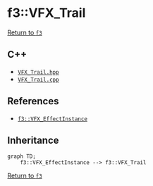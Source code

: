 # f3::VFX_Trail

[Return to `f3`](/docs/f3.md)

## C++

- [`VFX_Trail.hpp`](/c++/include/VFX_Trail.hpp)
- [`VFX_Trail.cpp`](/c++/source/VFX_Trail.cpp)

## References

- [`f3::VFX_EffectInstance`](/docs/f3/VFX_EffectInstance.md)

## Inheritance

```mermaid
graph TD;
    f3::VFX_EffectInstance --> f3::VFX_Trail
```

[Return to `f3`](/docs/f3.md)